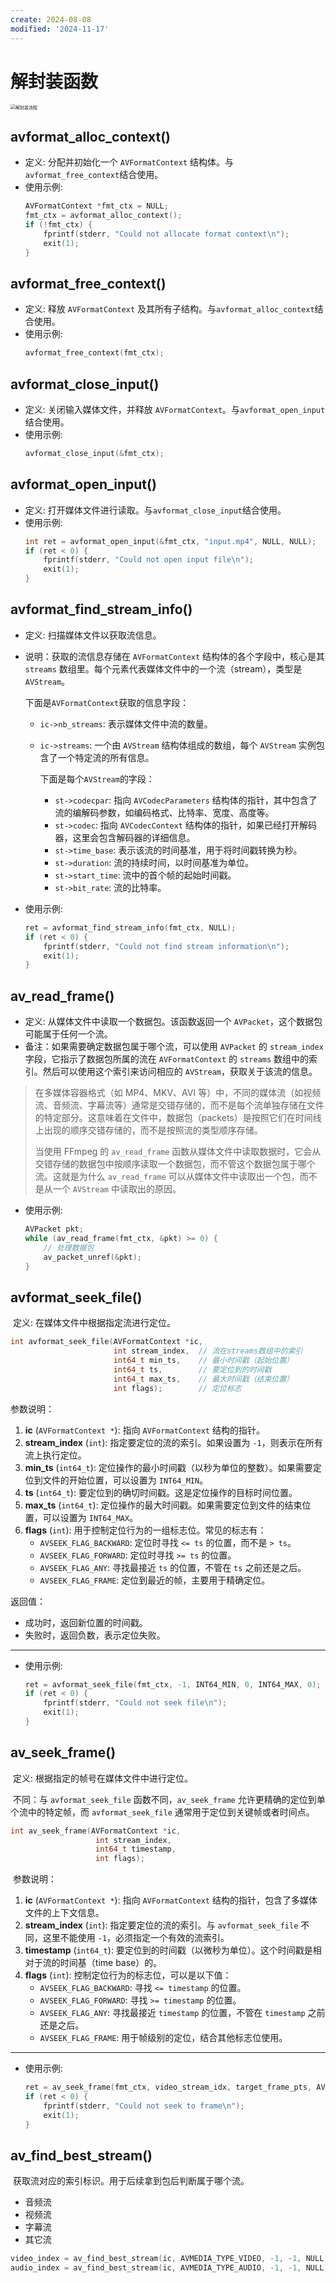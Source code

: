 ```yaml
---
create: 2024-08-08
modified: '2024-11-17'
---
```


# 解封装函数

<img src="./assets/解封装流程.png" alt="解封装流程" style="zoom:50%;" />

## **avformat_alloc_context()**

- 定义: 分配并初始化一个 `AVFormatContext` 结构体。与`avformat_free_context`结合使用。
- 使用示例:
  ```c
  AVFormatContext *fmt_ctx = NULL;
  fmt_ctx = avformat_alloc_context();
  if (!fmt_ctx) {
      fprintf(stderr, "Could not allocate format context\n");
      exit(1);
  }
  ```

## **avformat_free_context()**

- 定义: 释放 `AVFormatContext` 及其所有子结构。与`avformat_alloc_context`结合使用。
- 使用示例:
  ```c
  avformat_free_context(fmt_ctx);
  ```

## **avformat_close_input()**

- 定义: 关闭输入媒体文件，并释放 `AVFormatContext`。与`avformat_open_input`结合使用。
- 使用示例:
  ```c
  avformat_close_input(&fmt_ctx);
  ```

## **avformat_open_input()**

- 定义: 打开媒体文件进行读取。与`avformat_close_input`结合使用。
- 使用示例:
  ```c
  int ret = avformat_open_input(&fmt_ctx, "input.mp4", NULL, NULL);
  if (ret < 0) {
      fprintf(stderr, "Could not open input file\n");
      exit(1);
  }
  ```

## **avformat_find_stream_info()**

- 定义: 扫描媒体文件以获取流信息。

- 说明：获取的流信息存储在 `AVFormatContext` 结构体的各个字段中，核心是其 `streams` 数组里。每个元素代表媒体文件中的一个流（stream），类型是 `AVStream`。

  下面是`AVFormatContext`获取的信息字段：

  - `ic->nb_streams`: 表示媒体文件中流的数量。

  - `ic->streams`: 一个由 `AVStream` 结构体组成的数组，每个 `AVStream` 实例包含了一个特定流的所有信息。

    下面是每个`AVStream`的字段：

    - `st->codecpar`: 指向 `AVCodecParameters` 结构体的指针，其中包含了流的编解码参数，如编码格式、比特率、宽度、高度等。
    - `st->codec`: 指向 `AVCodecContext` 结构体的指针，如果已经打开解码器，这里会包含解码器的详细信息。
    - `st->time_base`: 表示该流的时间基准，用于将时间戳转换为秒。
    - `st->duration`: 流的持续时间，以时间基准为单位。
    - `st->start_time`: 流中的首个帧的起始时间戳。
    - `st->bit_rate`: 流的比特率。

- 使用示例:
  ```c
  ret = avformat_find_stream_info(fmt_ctx, NULL);
  if (ret < 0) {
      fprintf(stderr, "Could not find stream information\n");
      exit(1);
  }
  ```

## **av_read_frame()**

- 定义: 从媒体文件中读取一个数据包。该函数返回一个 `AVPacket`，这个数据包可能属于任何一个流。
- 备注：如果需要确定数据包属于哪个流，可以使用 `AVPacket` 的 `stream_index` 字段，它指示了数据包所属的流在 `AVFormatContext` 的 `streams` 数组中的索引。然后可以使用这个索引来访问相应的 `AVStream`，获取关于该流的信息。

>在多媒体容器格式（如 MP4、MKV、AVI 等）中，不同的媒体流（如视频流、音频流、字幕流等）通常是交错存储的，而不是每个流单独存储在文件的特定部分。这意味着在文件中，数据包（packets）是按照它们在时间线上出现的顺序交错存储的，而不是按照流的类型顺序存储。
>
>当使用 FFmpeg 的 `av_read_frame` 函数从媒体文件中读取数据时，它会从交错存储的数据包中按顺序读取一个数据包，而不管这个数据包属于哪个流。这就是为什么 `av_read_frame` 可以从媒体文件中读取出一个包，而不是从一个 `AVStream` 中读取出的原因。

- 使用示例:
  ```c
  AVPacket pkt;
  while (av_read_frame(fmt_ctx, &pkt) >= 0) {
      // 处理数据包
      av_packet_unref(&pkt);
  }
  ```

## **avformat_seek_file()**

​	定义: 在媒体文件中根据指定流进行定位。

```C
int avformat_seek_file(AVFormatContext *ic,
                       int stream_index,  // 流在streams数组中的索引
                       int64_t min_ts,    // 最小时间戳（起始位置）
                       int64_t ts,        // 要定位到的时间戳
                       int64_t max_ts,    // 最大时间戳（结束位置）
                       int flags);        // 定位标志
```

参数说明：

1. **ic** (`AVFormatContext *`): 指向 `AVFormatContext` 结构的指针。
2. **stream_index** (`int`): 指定要定位的流的索引。如果设置为 `-1`，则表示在所有流上执行定位。
3. **min_ts** (`int64_t`): 定位操作的最小时间戳（以秒为单位的整数）。如果需要定位到文件的开始位置，可以设置为 `INT64_MIN`。
4. **ts** (`int64_t`): 要定位到的确切时间戳。这是定位操作的目标时间位置。
5. **max_ts** (`int64_t`): 定位操作的最大时间戳。如果需要定位到文件的结束位置，可以设置为 `INT64_MAX`。
6. **flags** (`int`): 用于控制定位行为的一组标志位。常见的标志有：
   - `AVSEEK_FLAG_BACKWARD`: 定位时寻找 `<= ts` 的位置，而不是 `> ts`。
   - `AVSEEK_FLAG_FORWARD`: 定位时寻找 `>= ts` 的位置。
   - `AVSEEK_FLAG_ANY`: 寻找最接近 `ts` 的位置，不管在 `ts` 之前还是之后。
   - `AVSEEK_FLAG_FRAME`: 定位到最近的帧，主要用于精确定位。

返回值：

- 成功时，返回新位置的时间戳。
- 失败时，返回负数，表示定位失败。

---

- 使用示例:
  ```c
  ret = avformat_seek_file(fmt_ctx, -1, INT64_MIN, 0, INT64_MAX, 0);
  if (ret < 0) {
      fprintf(stderr, "Could not seek file\n");
      exit(1);
  }
  ```

## **av_seek_frame()**

​	定义: 根据指定的帧号在媒体文件中进行定位。

​	不同：与 `avformat_seek_file` 函数不同，`av_seek_frame` 允许更精确的定位到单个流中的特定帧，而 `avformat_seek_file` 通常用于定位到关键帧或者时间点。

```C
int av_seek_frame(AVFormatContext *ic,
                   int stream_index,
                   int64_t timestamp,
                   int flags);
```

​	参数说明：

1. **ic** (`AVFormatContext *`): 指向 `AVFormatContext` 结构的指针，包含了多媒体文件的上下文信息。
2. **stream_index** (`int`): 指定要定位的流的索引。与 `avformat_seek_file` 不同，这里不能使用 `-1`，必须指定一个有效的流索引。
3. **timestamp** (`int64_t`): 要定位到的时间戳（以微秒为单位）。这个时间戳是相对于流的时间基（time base）的。
4. **flags** (`int`): 控制定位行为的标志位，可以是以下值：
   - `AVSEEK_FLAG_BACKWARD`: 寻找 `<= timestamp` 的位置。
   - `AVSEEK_FLAG_FORWARD`: 寻找 `>= timestamp` 的位置。
   - `AVSEEK_FLAG_ANY`: 寻找最接近 `timestamp` 的位置，不管在 `timestamp` 之前还是之后。
   - `AVSEEK_FLAG_FRAME`: 用于帧级别的定位，结合其他标志位使用。

---

- 使用示例:

  ```c
  ret = av_seek_frame(fmt_ctx, video_stream_idx, target_frame_pts, AVSEEK_FLAG_ANY);
  if (ret < 0) {
      fprintf(stderr, "Could not seek to frame\n");
      exit(1);
  }
  ```

## av_find_best_stream()

​	获取流对应的索引标识。用于后续拿到包后判断属于哪个流。

* 音频流
* 视频流
* 字幕流
* 其它流

```C++
video_index = av_find_best_stream(ic, AVMEDIA_TYPE_VIDEO, -1, -1, NULL, 0);
audio_index = av_find_best_stream(ic, AVMEDIA_TYPE_AUDIO, -1, -1, NULL, 0);
```
